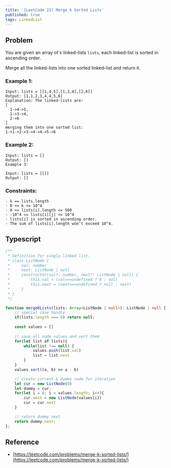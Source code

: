```yaml
---
title: '[LeetCode 23] Merge k Sorted Lists'
published: true
tags: LinkedList
---
```


## Problem

You are given an array of `k` linked-lists `lists`, each linked-list is sorted in ascending order.

Merge all the linked-lists into one sorted linked-list and return it.

### Example 1:

```
Input: lists = [[1,4,5],[1,3,4],[2,6]]
Output: [1,1,2,3,4,4,5,6]
Explanation: The linked-lists are:
[
  1->4->5,
  1->3->4,
  2->6
]
merging them into one sorted list:
1->1->2->3->4->4->5->6
```

### Example 2:

```
Input: lists = []
Output: []
Example 3:

Input: lists = [[]]
Output: []
```

### Constraints:

```
- k == lists.length
- 0 <= k <= 10^4
- 0 <= lists[i].length <= 500
- -10^4 <= lists[i][j] <= 10^4
- lists[i] is sorted in ascending order.
- The sum of lists[i].length won't exceed 10^4.
```

## Typescript

```typescript
/**
 * Definition for singly-linked list.
 * class ListNode {
 *     val: number
 *     next: ListNode | null
 *     constructor(val?: number, next?: ListNode | null) {
 *         this.val = (val===undefined ? 0 : val)
 *         this.next = (next===undefined ? null : next)
 *     }
 * }
 */

function mergeKLists(lists: Array<ListNode | null>): ListNode | null {
    // special case handle
    if(lists.length === 0) return null;
    
    const values = []
    
    // save all node values and sort them
    for(let list of lists){
        while(list !== null) {
            values.push(list.val)
            list = list.next
        }
    }
    values.sort((a, b) => a - b)

    // create current & dummy node for iteration
    let cur = new ListNode(0)
    let dummy = cur;
    for(let i = 0; i < values.length; i++){
        cur.next = new ListNode(values[i])
        cur = cur.next
    }

    // return dummy next
    return dummy.next;
};
```

## Reference

- [https://leetcode.com/problems/merge-k-sorted-lists/](https://leetcode.com/problems/merge-k-sorted-lists/)

